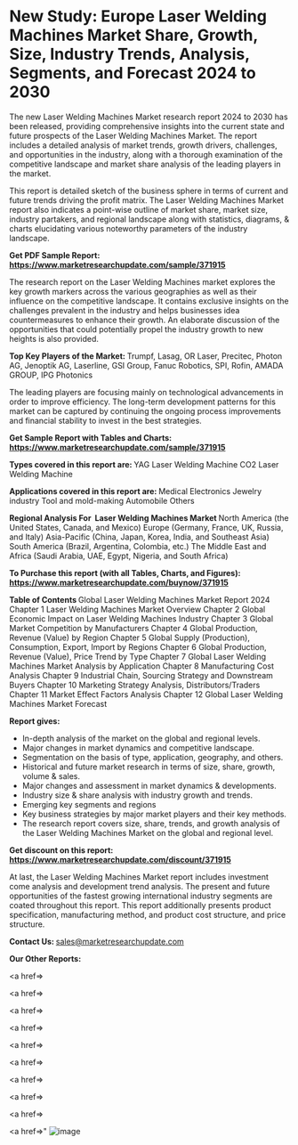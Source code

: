 # New Study: Europe Laser Welding Machines Market Share, Growth, Size, Industry Trends, Analysis, Segments, and Forecast 2024 to 2030

The new Laser Welding Machines Market research report 2024 to 2030 has been released, providing comprehensive insights into the current state and future prospects of the Laser Welding Machines Market. The report includes a detailed analysis of market trends, growth drivers, challenges, and opportunities in the industry, along with a thorough examination of the competitive landscape and market share analysis of the leading players in the market.

This report is detailed sketch of the business sphere in terms of current and future trends driving the profit matrix. The Laser Welding Machines Market report also indicates a point-wise outline of market share, market size, industry partakers, and regional landscape along with statistics, diagrams, &amp; charts elucidating various noteworthy parameters of the industry landscape.

<strong><b>Get PDF Sample Report: <a href=https://www.marketresearchupdate.com/sample/371915>https://www.marketresearchupdate.com/sample/371915</a></b></strong>

The research report on the Laser Welding Machines market explores the key growth markers across the various geographies as well as their influence on the competitive landscape. It contains exclusive insights on the challenges prevalent in the industry and helps businesses idea countermeasures to enhance their growth. An elaborate discussion of the opportunities that could potentially propel the industry growth to new heights is also provided.

<strong><b>Top Key Players of the Market:
</b></strong>Trumpf, Lasag, OR Laser, Precitec, Photon AG, Jenoptik AG, Laserline, GSI Group, Fanuc Robotics, SPI, Rofin, AMADA GROUP, IPG Photonics<strong><b>
</b></strong>

The leading players are focusing mainly on technological advancements in order to improve efficiency. The long-term development patterns for this market can be captured by continuing the ongoing process improvements and financial stability to invest in the best strategies.

<strong><b>Get Sample Report with Tables and Charts: <a href=https://www.marketresearchupdate.com/sample/371915>https://www.marketresearchupdate.com/sample/371915</a></b></strong>

<strong><b>Types covered in this report are:
</b></strong>YAG Laser Welding Machine
CO2 Laser Welding Machine<strong><b>
</b></strong>

<strong><b>Applications covered in this report are:
</b></strong>Medical
Electronics
Jewelry industry
Tool and mold-making
Automobile
Others<strong><b>
</b></strong>

<strong><b>Regional Analysis For  Laser Welding Machines Market</b></strong><strong><b>
</b></strong>North America (the United States, Canada, and Mexico)
Europe (Germany, France, UK, Russia, and Italy)
Asia-Pacific (China, Japan, Korea, India, and Southeast Asia)
South America (Brazil, Argentina, Colombia, etc.)
The Middle East and Africa (Saudi Arabia, UAE, Egypt, Nigeria, and South Africa)

<strong><b>To Purchase this report (with all Tables, Charts, and Figures): <a href=https://www.marketresearchupdate.com/buynow/371915>https://www.marketresearchupdate.com/buynow/371915</a></b></strong>

<strong><b>Table of Contents</b></strong><strong><b>
</b></strong>Global Laser Welding Machines Market Report 2024
Chapter 1 Laser Welding Machines Market Overview
Chapter 2 Global Economic Impact on Laser Welding Machines Industry
Chapter 3 Global Market Competition by Manufacturers
Chapter 4 Global Production, Revenue (Value) by Region
Chapter 5 Global Supply (Production), Consumption, Export, Import by Regions
Chapter 6 Global Production, Revenue (Value), Price Trend by Type
Chapter 7 Global Laser Welding Machines Market Analysis by Application
Chapter 8 Manufacturing Cost Analysis
Chapter 9 Industrial Chain, Sourcing Strategy and Downstream Buyers
Chapter 10 Marketing Strategy Analysis, Distributors/Traders
Chapter 11 Market Effect Factors Analysis
Chapter 12 Global Laser Welding Machines Market Forecast

<strong><b>Report gives:</b></strong>

- In-depth analysis of the market on the global and regional levels.
- Major changes in market dynamics and competitive landscape.
- Segmentation on the basis of type, application, geography, and others.
- Historical and future market research in terms of size, share, growth, volume &amp; sales.
- Major changes and assessment in market dynamics &amp; developments.
- Industry size &amp; share analysis with industry growth and trends.
- Emerging key segments and regions
- Key business strategies by major market players and their key methods.
- The research report covers size, share, trends, and growth analysis of the Laser Welding Machines Market on the global and regional level.

<strong><b>Get discount on this report: <a href=https://www.marketresearchupdate.com/discount/371915>https://www.marketresearchupdate.com/discount/371915</a></b></strong>

At last, the Laser Welding Machines Market report includes investment come analysis and development trend analysis. The present and future opportunities of the fastest growing international industry segments are coated throughout this report. This report additionally presents product specification, manufacturing method, and product cost structure, and price structure.

<strong><b>Contact Us:
</b></strong>sales@marketresearchupdate.com

<strong>Our Other Reports:</strong>

<a href=></a>

<a href=></a>

<a href=></a>

<a href=></a>

<a href=></a>

<a href=></a>

<a href=></a>

<a href=></a>

<a href=></a>

<a href=></a>"
![image](https://github.com/Gayatrikarjule/Market-Analysis-360/assets/97346546/4863a8c1-6dc2-4ff5-9516-60ff80bc0bc3)
